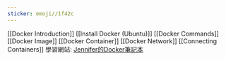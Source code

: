 ```yaml
---
sticker: emoji//1f42c
---
```

[[Docker Introduction]]
[[Install Docker (Ubuntu)]]
[[Docker Commands]]
[[Docker Image]]
[[Docker Container]]
[[Docker Network]]
[[Connecting Containers]]
學習網站:
[Jennifer的Docker筆記本](https://cutejaneii.gitbook.io/docker)